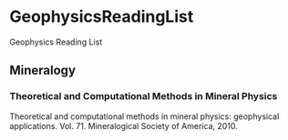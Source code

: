 # GeophysicsReadingList
Geophysics Reading List 

##  Mineralogy

### Theoretical and Computational Methods in Mineral Physics

Theoretical and computational methods in mineral physics: geophysical applications. Vol. 71. Mineralogical Society of America, 2010.
